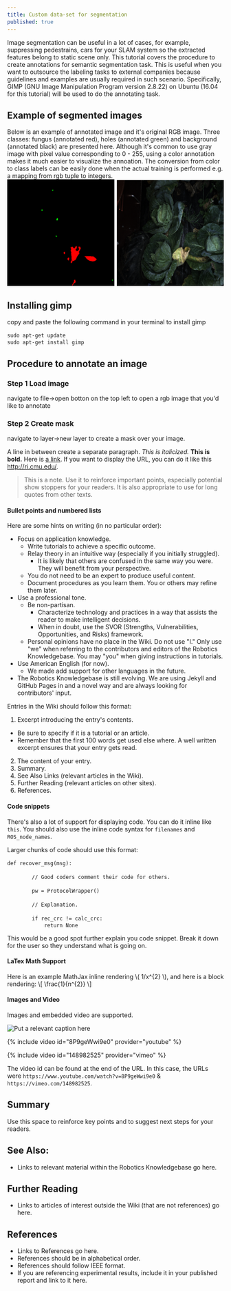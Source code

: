 ```yaml
---
title: Custom data-set for segmentation
published: true
---
```

Image segmentation can be useful in a lot of cases, for example, suppressing pedestrains, cars for your SLAM system so the extracted features belong to static scene only. This tutorial covers the procedure to create annotations for semantic segmentation task. This is useful when you want to outsource the labeling tasks to external companies because guidelines and examples are usually required in such scenario. Specifically, GIMP (GNU Image Manipulation Program version 2.8.22) on Ubuntu (16.04 for this tutorial) will be used to do the annotating task.

## Example of segmented images
Below is an example of annotated image and it's original RGB image. Three classes: fungus (annotated red), holes (annotated green) and background (annotated black) are presented here. Although it's common to use gray image with pixel value corresponding to 0 - 255, using a color annotation makes it much easier to visualize the annoation. The conversion from color to class labels can be easily done when the actual training is performed e.g. a mapping from rgb tuple to integers.
![mask annotation](assets/mask_annotation.png)

## Installing gimp
copy and paste the following command in your terminal to install gimp  
```
sudo apt-get update
sudo apt-get install gimp
```

## Procedure to annotate an image
### Step 1 Load image
navigate to  file->open botton on the top left to open a rgb image that you'd like to annotate

### Step 2 Create mask
navigate to layer->new layer to create a mask over your image.

A line in between create a separate paragraph. *This is italicized.* **This is bold.** Here is [a link](/). If you want to display the URL, you can do it like this <http://ri.cmu.edu/>.

> This is a note. Use it to reinforce important points, especially potential show stoppers for your readers. It is also appropriate to use for long quotes from other texts.


#### Bullet points and numbered lists
Here are some hints on writing (in no particular order):
- Focus on application knowledge.
  - Write tutorials to achieve a specific outcome.
  - Relay theory in an intuitive way (especially if you initially struggled).
    - It is likely that others are confused in the same way you were. They will benefit from your perspective.
  - You do not need to be an expert to produce useful content.
  - Document procedures as you learn them. You or others may refine them later.
- Use a professional tone.
  - Be non-partisan.
    - Characterize technology and practices in a way that assists the reader to make intelligent decisions.
    - When in doubt, use the SVOR (Strengths, Vulnerabilities, Opportunities, and Risks) framework.
  - Personal opinions have no place in the Wiki. Do not use "I." Only use "we" when referring to the contributors and editors of the Robotics Knowledgebase. You may "you" when giving instructions in tutorials.
- Use American English (for now).
  - We made add support for other languages in the future.
- The Robotics Knowledgebase is still evolving. We are using Jekyll and GitHub Pages in and a novel way and are always looking for contributors' input.

Entries in the Wiki should follow this format:
1. Excerpt introducing the entry's contents.
  - Be sure to specify if it is a tutorial or an article.
  - Remember that the first 100 words get used else where. A well written excerpt ensures that your entry gets read.
2. The content of your entry.
3. Summary.
4. See Also Links (relevant articles in the Wiki).
5. Further Reading (relevant articles on other sites).
6. References.

#### Code snippets
There's also a lot of support for displaying code. You can do it inline like `this`. You should also use the inline code syntax for `filenames` and `ROS_node_names`.

Larger chunks of code should use this format:
```
def recover_msg(msg):

        // Good coders comment their code for others.

        pw = ProtocolWrapper()

        // Explanation.

        if rec_crc != calc_crc:
            return None
```
This would be a good spot further explain you code snippet. Break it down for the user so they understand what is going on.

#### LaTex Math Support
Here is an example MathJax inline rendering \\( 1/x^{2} \\), and here is a block rendering:
\\[ \frac{1}{n^{2}} \\]

#### Images and Video
Images and embedded video are supported.

![Put a relevant caption here](assets/images/Hk47portrait-298x300.jpg)

{% include video id="8P9geWwi9e0" provider="youtube" %}

{% include video id="148982525" provider="vimeo" %}

The video id can be found at the end of the URL. In this case, the URLs were
`https://www.youtube.com/watch?v=8P9geWwi9e0`
& `https://vimeo.com/148982525`.

## Summary
Use this space to reinforce key points and to suggest next steps for your readers.

## See Also:
- Links to relevant material within the Robotics Knowledgebase go here.

## Further Reading
- Links to articles of interest outside the Wiki (that are not references) go here.

## References
- Links to References go here.
- References should be in alphabetical order.
- References should follow IEEE format.
- If you are referencing experimental results, include it in your published report and link to it here.
